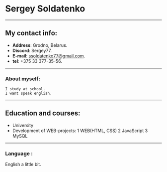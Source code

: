 # Sergey Soldatenko
---
## My contact info:
* **Address**: Grodno, Belarus.
* **Discord**: Sergey77.
* **E-mail**: ssoldatenko77@gmail.com.
* **tel**: +375 33 377-35-56.
---
### About myself:
    I study at school.
    I want speak english.
***
## Education and courses:
* University
* Development of WEB-projects:
1 WEB(HTML, CSS)
2 JavaScript
3 MySQL
***
### Language :
English a little bit.